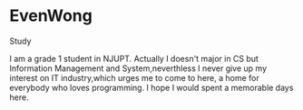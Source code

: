 # EvenWong
Study

I am a grade 1 student in NJUPT. Actually I doesn't major in CS but Information Management and System,neverthless I never give up my interest on IT industry,which urges me to come to here, a home for everybody who loves programming. I hope I would spent a memorable days here.
